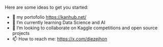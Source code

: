 Here are some ideas to get you started:
- 🔭 my portofolio https://kanhub.net/
- 🌱 I’m currently learning Data Science and AI 
- 👯 I’m looking to collaborate on Kaggle competitions and open source projects 
- 📫 How to reach me: https://x.com/diezejhon
